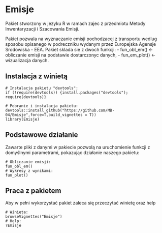 # Emisje

<!-- badges: start -->
<!-- badges: end -->

Pakiet stworzony w jezyku R w ramach zajec z przedmiotu Metody Inwentaryzacji i Szacowania Emisji.

Pakiet pozwala na wyznaczanie emisji pochodzacej z transportu wedlug sposobu opisanego w podreczniku wydanym przez Europejska Agensje Srodowiska - EEA. Pakiet sklada sie z dwoch funkcji: - fun_obl_em() <- obliczanie emisji na podstawie dostarczonyc danych, - fun_em_plot() <- wizualizacja danych.

## Instalacja z winietą

``` {r setup, eval=FALSE}
# Instalacja pakietu "devtools":
if (!require(devtools)) {install.packages("devtools"); require(devtools)}

# Pobranie i instalacja pakietu:
devtools::install_github("https://github.com/MB-04/Emisje",force=T,build_vignettes = T))
library(Emisje)
```

## Podstawowe działanie

Zawarte pliki z danymi w pakiecie pozwolą na uruchomienie funkcji z domyślnymi parametrami, pokazując działanie naszego pakietu:

``` {r example, eval= FALSE}
# Obliczanie emisji:
fun_obl_em()
# Wykresy z wynikami:
fun_plot()
```
## Praca z pakietem

Aby w pełni wykorzystać pakiet zaleca się przeczytać winietę oraz help

```{r, eval=FALSE}
# Winieta:
browseVignettes("Emisje")
# Help:
?Emisje
```

